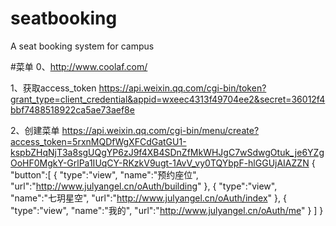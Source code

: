 # seatbooking
A seat booking system for campus


#菜单
 0、http://www.coolaf.com/

 1、获取access_token
 https://api.weixin.qq.com/cgi-bin/token?grant_type=client_credential&appid=wxeec4313f49704ee2&secret=36012f4bbf7488518922ca5ae73aef8e

 2、创建菜单
 https://api.weixin.qq.com/cgi-bin/menu/create?access_token=5rxnMQDfWgXFCdGatGU1-kspbZHqNjT3a8sgUQgYP6zJ9f4XB4SDnZfMkWHJgC7wSdwgOtuk_je6YZgOoHF0MgkY-GrlPa1IUqCY-RKzkV9ugt-1AvV_vy0TQYbpF-hlGGUjAIAZZN
 {
       "button":[
       {
            "type":"view",
            "name":"预约座位",
            "url":"http://www.julyangel.cn/oAuth/building"
       },
       {
            "type":"view",
            "name":"七玥星空",
            "url":"http://www.julyangel.cn/oAuth/index"
       },
       {
            "type":"view",
            "name":"我的",
            "url":"http://www.julyangel.cn/oAuth/me"
       }
       ]
   }
